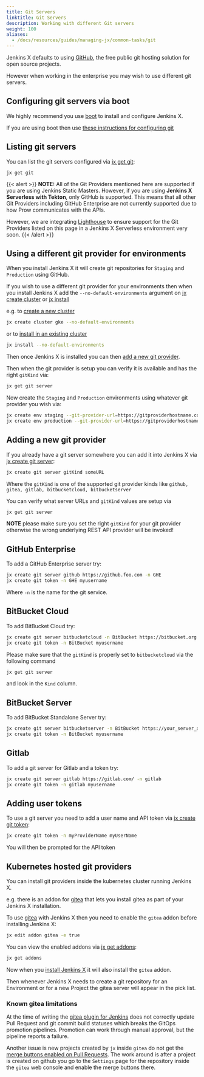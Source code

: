 ```yaml
---
title: Git Servers
linktitle: Git Servers
description: Working with different Git servers
weight: 100
aliases:
  - /docs/resources/guides/managing-jx/common-tasks/git
---
```



Jenkins X defaults to using [GitHub](https://github.com/), the free public git hosting solution for open source projects.

However when working in the enterprise you may wish to use different git servers.


## Configuring git servers via boot

We highly recommend you use [boot](/docs/getting-started/setup/boot/) to install and configure Jenkins X.

If you are using boot then use [these instructions for configuring git](/docs/getting-started/setup/boot/#git)


## Listing git servers

You can list the git servers configured via [jx get git](/commands/jx_get_git/):

```
jx get git
```
{{< alert >}}
**NOTE:** All of the Git Providers mentioned here are supported if you are using Jenkins Static Masters.  However, if you are using **Jenkins X Serverless with Tekton**, only GitHub is supported.  This means that all other Git Providers including GitHub Enterprise are not currently supported due to how Prow communicates with the APIs.

However, we are integrating [Lighthouse](https://github.com/jenkins-x/lighthouse) to ensure support for the Git Providers listed on this page in a Jenkins X Serverless environment very soon.
{{< /alert >}}

## Using a different git provider for environments

When you install Jenkins X it will create git repositories for `Staging` and `Production` using GitHub.

If you wish to use a different git provider for your environments then when you install Jenkins X add the `--no-default-environments` argument on [jx create cluster](/commands/jx_create_cluster/) or [jx install](/commands/deprecation/)


e.g. to [create a new cluster](/docs/getting-started/setup/create-cluster/)

```sh
jx create cluster gke --no-default-environments
```

or to [install in an existing cluster](/docs/resources/guides/managing-jx/common-tasks/install-on-cluster/)

```sh
jx install --no-default-environments
```


Then once Jenkins X is installed you can then [add a new git provider](#adding-a-new-git-provider).

Then when the git provider is setup you can verify it is available and has the right `gitKind` via:

```sh
jx get git server
```


Now create the `Staging` and `Production` environments using whatever git provider you wish via:

```sh
jx create env staging --git-provider-url=https://gitproviderhostname.com
jx create env production --git-provider-url=https://gitproviderhostname.com
```


## Adding a new git provider

If you already have a git server somewhere you can add it into Jenkins X via [jx create git server](/commands/jx_create_git_server/):

```sh
jx create git server gitKind someURL
```

Where the `gitKind` is one of the supported git provider kinds like `github, gitea, gitlab, bitbucketcloud, bitbucketserver`

You can verify what server URLs and `gitKind` values are setup via

```sh
jx get git server
```

**NOTE** please make sure you set the right `gitKind` for your git provider otherwise the wrong underlying REST API provider will be invoked!

## GitHub Enterprise

To add a GitHub Enterprise server try:

```sh
jx create git server github https://github.foo.com -n GHE
jx create git token -n GHE myusername
```

Where `-n` is the name for the git service.

## BitBucket Cloud

To add BitBucket Cloud try:

```sh
jx create git server bitbucketcloud -n BitBucket https://bitbucket.org
jx create git token -n BitBucket myusername
```

Please make sure that the `gitKind` is properly set to `bitbucketcloud` via the following command

```sh
jx get git server
```

and look in the `Kind` column.

## BitBucket Server

To add BitBucket Standalone Server try:

```sh
jx create git server bitbucketserver -n BitBucket https://your_server_address
jx create git token -n BitBucket myusername
```

## Gitlab

To add a git server for Gitlab and a token try:

```sh
jx create git server gitlab https://gitlab.com/ -n gitlab
jx create git token -n gitlab myusername
```

## Adding user tokens

To use a git server you need to add a user name and API token via [jx create git token](/commands/jx_create_git_token/):

```sh
jx create git token -n myProviderName myUserName
```

You will then be prompted for the API token

## Kubernetes hosted git providers

You can install git providers inside the kubernetes cluster running Jenkins X.

e.g. there is an addon for [gitea](https://gitea.io/en-us/) that lets you install gitea as part of your Jenkins X installation.

To use [gitea](https://gitea.io/en-us/) with Jenkins X then you need to enable the `gitea` addon before installing Jenkins X:

```sh
jx edit addon gitea -e true
```

You can view the enabled addons via [jx get addons](/commands/jx_get_addons/):

```sh
jx get addons
```

Now when you [install Jenkins X](/docs/getting-started/) it will also install the `gitea` addon.

Then whenever Jenkins X needs to create a git repository for an Environment or for a new Project the gitea server will appear in the pick list.


### Known gitea limitations

At the time of writing the [gitea plugin for Jenkins](https://issues.jenkins-ci.org/browse/JENKINS-50459) does not correctly update Pull Request and git commit build statuses which breaks the GitOps promotion pipelines. Promotion can work through manual approval, but the pipeline reports a failure.

Another issue is new projects created by `jx` inside `gitea` do not get the [merge buttons enabled on Pull Requests](https://github.com/go-gitea/go-sdk/issues/100). The work around is after a project is created on github you go to the `Settings` page for the repository inside the `gitea` web console and enable the merge buttons there.

